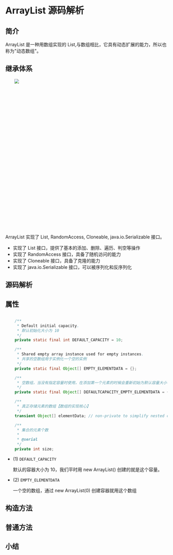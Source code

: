 ArrayList 源码解析
====

## 简介

ArrayList 是一种用数组实现的 List,与数组相比，它具有动态扩展的能力，所以也称为"动态数组"。

## 继承体系

<div align="center"> <img src="pics/.png" width="500" style="zoom:90%"/> </div><br>

ArrayList 实现了 List, RandomAccess, Cloneable, java.io.Serializable 接口。

* 实现了 List 接口，提供了基本的添加、删除、遍历、判空等操作
* 实现了 RandomAccess 接口，具备了随机访问的能力
* 实现了 Cloneable 接口，具备了克隆的能力
* 实现了 java.io.Serializable 接口，可以被序列化和反序列化

## 源码解析

## 属性

```java
    
    /**
     * Default initial capacity.
     * 默认初始化大小为 10
     */
    private static final int DEFAULT_CAPACITY = 10;

    /**
     * Shared empty array instance used for empty instances.
     * 共享的空数组用于实例化一个空的实例
     */
    private static final Object[] EMPTY_ELEMENTDATA = {};

    /**
     * 空数组，当没有指定容量时使用，在添加第一个元素的时候会重新初始为默认容量大小(10)
     */ 
    private static final Object[] DEFAULTCAPACITY_EMPTY_ELEMENTDATA = {};

    /**
     * 真正存储元素的数组【数组的实现核心】
     */
    transient Object[] elementData; // non-private to simplify nested class access

    /**
     * 集合的元素个数
     *
     * @serial
     */
    private int size;

```

* (1) `DEFAULT_CAPACITY`

    默认的容器大小为 10，我们平时用 new ArrayList() 创建的就是这个容量。

* (2) `EMPTY_ELEMENTDATA`

    一个空的数组，通过 new ArrayList(0) 创建容器就用这个数组


## 构造方法


## 普通方法



## 小结